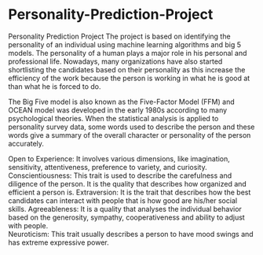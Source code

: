 # Personality-Prediction-Project 
Personality Prediction Project
The project is based on identifying the personality of an individual using machine learning algorithms and big 5 models. The personality of a human plays a major role in his personal and professional life. Nowadays, many organizations have also started shortlisting the candidates based on their personality as this increase the efficiency of the work because the person is working in what he is good at than what he is forced to do.  

The Big Five model is also known as the Five-Factor Model (FFM) and OCEAN model was developed in the early 1980s according to many psychological theories. When the statistical analysis is applied to personality survey data, some words used to describe the person and these words give a summary of the overall character or personality of the person accurately.  

Open to Experience: It involves various dimensions, like imagination, sensitivity, attentiveness, preference to variety, and curiosity.  
Conscientiousness: This trait is used to describe the carefulness and diligence of the person. It is the quality that describes how organized and efficient a person is.
Extraversion: It is the trait that describes how the best candidates can interact with people that is how good are his/her social skills.
Agreeableness: It is a quality that analyses the individual behavior based on the generosity, sympathy, cooperativeness and ability to adjust with people.  
Neuroticism: This trait usually describes a person to have mood swings and has extreme expressive power.
